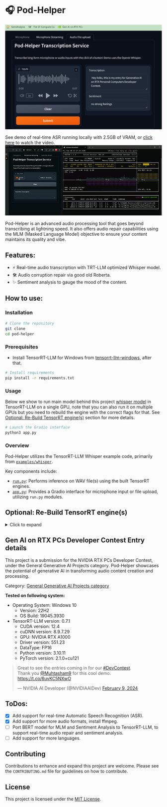 # 🎧 Pod-Helper

![](assets/demo.png)

See demo of real-time ASR running locally with 2.5GB of VRAM, or [click here](https://www.loom.com/share/db0338dc36e6434d9d924875d07296a1) to watch the video.
![](assets/real-time.gif)

Pod-Helper is an advanced audio processing tool that goes beyond transcribing at lightning speed. It also offers audio repair capabilities using the MLM (Masked Language Model) objective to ensure your content maintains its quality and vibe.

## Features:
- ⚡ Real-time audio transcription with TRT-LLM optimized Whisper model.
- 🛠️ Audio corruption repair via good old Roberta.
- ✨ Sentiment analysis to gauge the mood of the content.

## How to use:

### Installation

```bash
# Clone the repository
git clone
cd pod-helper
```

### Prerequisites

- Install TensorRT-LLM for Windows from [tensorrt-llm-windows](https://github.com/NVIDIA/TensorRT-LLM/tree/rel/windows), after that.

```bash
# Install requirements
pip install -r requirements.txt
```

### Usage

Below we show to run main model behind this project [whisper model](https://github.com/openai/whisper/tree/main) in TensorRT-LLM on a single GPU, note that you can also run it on multiple GPUs but you need to rebuild the engine with the correct flags for that. See [Optional: Re-Build TensorRT engine(s)](#optional-re-build-tensorrt-engines) section for more details.

```bash
# Launch the Gradio interface
python3 app.py
```

### Overview

Pod-Helper utilizes the TensorRT-LLM Whisper example code, primarily from [`examples/whisper`](https://github.com/NVIDIA/TensorRT-LLM/tree/rel/examples/whisper). 

Key components include:
- [`run.py`](./run.py): Performs inference on WAV file(s) using the built TensorRT engines.
- [`app.py`](./app.py): Provides a Gradio interface for microphone input or file upload, utilizing `run.py` modules.

## <a id="optional-re-build-tensorrt-engines"></a>Optional: Re-Build TensorRT engine(s)

<details>
<summary>Click to expand</summary>

You can either use the pre-converted models located in the [`tinyrt`](https://github.com/Muhtasham/pod-helper/tree/master/tinyrt) folder or download the Whisper checkpoint models from [here](https://github.com/openai/whisper/blob/main/whisper/__init__.py#L27-L28).

```bash
wget --directory-prefix=assets https://raw.githubusercontent.com/openai/whisper/main/whisper/assets/multilingual.tiktoken
wget --directory-prefix=assets assets/mel_filters.npz https://raw.githubusercontent.com/openai/whisper/main/whisper/assets/mel_filters.npz
wget --directory-prefix=assets https://raw.githubusercontent.com/yuekaizhang/Triton-ASR-Client/main/datasets/mini_en/wav/1221-135766-0002.wav
# tiny model
wget --directory-prefix=assets https://openaipublic.azureedge.net/main/whisper/models/65147644a518d12f04e32d6f3b26facc3f8dd46e5390956a9424a650c0ce22b9/tiny.pt
```

TensorRT-LLM Whisper builds TensorRT engine(s) from the pytorch checkpoint, and saves the engine(s) to the specified directory. Skip this step if you are using the pre-converted models.

```bash
# install requirements first
pip install -r requirements.txt

# Build the tiny model using a single GPU with plugins.
python3 build.py --output_dir tinyrt --use_gpt_attention_plugin --use_gemm_plugin --use_layernorm_plugin  --use_bert_attention_plugin

# Build the tiny model using a single GPU with plugins without layernorm
python3 build.py --output_dir tinyrt_no_layernorm --use_gpt_attention_plugin --use_gemm_plugin  --use_bert_attention_plugin

# Build the tiny model using a single GPU with quantization
python3 build.py --output_dir tinyrt_weight_only --use_gpt_attention_plugin --use_gemm_plugin --use_bert_attention_plugin --use_weight_only
```
</details>

## Gen AI on RTX PCs Developer Contest Entry details

This project is a submission for the NVIDIA RTX PCs Developer Contest, under the General Generative AI Projects category. Pod-Helper showcases the potential of generative AI in transforming audio content creation and processing.

Category: [General Generative AI Projects category](https://www.nvidia.com/en-us/ai-data-science/generative-ai/rtx-developer-contest)

**Tested on following system:**
- Operating System: Windows 10
  - Version: 22H2 
  - OS Build: 19045.3930
- TensorRT-LLM version: 0.7.1
  - CUDA version: 12.4
  - cuDNN version: 8.9.7.29 
  - GPU: NVIDIA RTX A1000
  - Driver version: 551.23
  - DataType: FP16
  - Python version: 3.10.11
  - PyTorch version: 2.1.0+cu121

<blockquote class="twitter-tweet"><p lang="en" dir="ltr">Great to see the entries coming in for our <a href="https://twitter.com/hashtag/DevContest?src=hash&amp;ref_src=twsrc%5Etfw">#DevContest</a>. <br>Thank you <a href="https://twitter.com/Muhtasham9?ref_src=twsrc%5Etfw">@Muhtasham9</a> for this cool demo. <a href="https://t.co/6uvKC5NXwO">https://t.co/6uvKC5NXwO</a></p>&mdash; NVIDIA AI Developer (@NVIDIAAIDev) <a href="https://twitter.com/NVIDIAAIDev/status/1755991455716589971?ref_src=twsrc%5Etfw">February 9, 2024</a></blockquote>

## ToDos:
- [X]  Add support for real-time Automatic Speech Recognition (ASR).
- [X]  Add support for more audio formats, install ffmpeg.
- [ ]  Port BERT model for MLM and Sentiment Analysis to TensorRT-LLM, to support real-time audio repair and sentiment analysis. 
- [ ]  Add support for more languages.

## Contributing

Contributions to enhance and expand this project are welcome. Please see the `CONTRIBUTING.md` file for guidelines on how to contribute.

## License

This project is licensed under the [MIT License](LICENSE).
